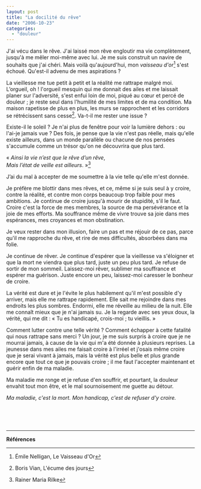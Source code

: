 ```yaml
---
layout: post
title: "La docilité du rêve"
date: "2006-10-23"
categories:
  - "douleur"
---
```


J'ai vécu dans le rêve. J'ai laissé mon rêve engloutir ma vie complètement, jusqu'à me mêler moi-même avec lui. Je me suis construit un navire de souhaits que j'ai chéri. Mais voilà qu'aujourd'hui, mon *vaisseau d'or*[^1] s'est échoué. Qu'est-il advenu de mes aspirations ?   

La vieillesse me tue petit à petit et la réalité me rattrape malgré moi. L’orgueil, oh ! l'orgueil mesquin qui me donnait des ailes et me laissait planer sur l'adversité, s'est enfui loin de moi, piqué au cœur et percé de douleur ; je reste seul dans l'humilité de mes limites et de ma condition. Ma maison rapetisse de plus en plus, les murs se rapprochent et les corridors se rétrécissent sans cesse[^2]. Va-t-il me rester une issue ?  

Existe-il le soleil ? Je n'ai plus de fenêtre pour voir la lumière dehors : ou l'ai-je jamais vue ? Des fois, je pense que la vie n'est pas réelle, mais qu'elle existe ailleurs, dans un monde parallèle ou chacune de nos pensées s'accumule comme un trésor qu'on ne découvrira que plus tard.

« *Ainsi la vie n’est que le rêve d’un rêve*,  
*Mais l’état de veille est ailleurs*. »[^3]  

J’ai du mal à accepter de me soumettre à la vie telle qu'elle m'est donnée.

Je préfère me blottir dans mes rêves, et ce, même si je suis seul à y croire, contre la réalité, et contre mon corps beaucoup trop faible pour mes ambitions. Je continue de croire jusqu'à mourir de stupidité, s'il le faut. Croire c'est la force de mes membres, la source de ma persévérance et la joie de mes efforts. Ma souffrance même de vivre trouve sa joie dans mes espérances, mes croyances et mon obstination.   

Je veux rester dans mon illusion, faire un pas et me réjouir de ce pas, parce qu'il me rapproche du rêve, et rire de mes difficultés, absorbées dans ma folie.

Je continue de rêver. Je continue d'espérer que la vieillesse va s'éloigner et que la mort ne viendra que plus tard, juste un peu plus tard. Je refuse de sortir de mon sommeil. Laissez-moi rêver, sublimer ma souffrance et espérer ma guérison. Juste encore un peu, laissez-moi caresser le bonheur de croire.   

La vérité est dure et je l'évite le plus habilement qu'il m'est possible d'y arriver, mais elle me rattrape rapidement. Elle sait me rejoindre dans mes endroits les plus sombres. Endormi, elle me réveille au milieu de la nuit. Elle me connaît mieux que je n'ai jamais su. Je la regarde avec ses yeux doux, la vérité, qui me dit : « Tu es handicapé, crois-moi ; tu vieillis. »

Comment lutter contre une telle vérité ? Comment échapper à cette fatalité qui nous rattrape sans merci ? Un jour, je me suis surpris à croire que je ne mourrai jamais, à cause de la vie qui m'a été donnée à plusieurs reprises. La jeunesse dans mes ailes me faisait croire à l'irréel et j'osais même croire que je serai vivant à jamais, mais la vérité est plus belle et plus grande encore que tout ce que je pouvais croire ; il me faut l'accepter maintenant et guérir enfin de ma maladie.

Ma maladie me ronge et je refuse d'en souffrir, et pourtant, la douleur envahit tout mon être, et le mal sournoisement me guette au détour.

*Ma maladie, c'est la mort. Mon handicap, c'est de refuser d'y croire.*

<br/>
<br/>
<br/>

----

**Références**

[^1]: Émile Nelligan, Le Vaisseau d'Or  
[^2]: Boris Vian, L'écume des jours  
[^3]: Rainer Maria Rilke
